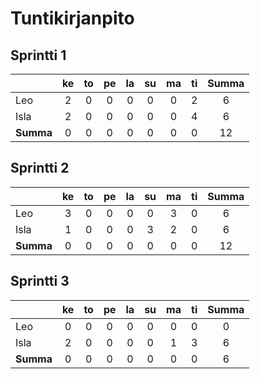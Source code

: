 # Tuntikirjanpito

## Sprintti 1
|         |ke|to|pe|la|su|ma|ti|**Summa**|
|---------|:----:|:----:|:----:|:----:|:----:|:----:|:----:|:-------:|
| Leo     | 2    | 0    | 0    | 0    | 0    | 0    | 2    |   6   |
| Isla    | 2    | 0    | 0    | 0    | 0    | 0    | 4    |   6   |
|**Summa**| 0    | 0    | 0    | 0    | 0    | 0    | 0    |   12  |

## Sprintti 2

|         |ke|to|pe|la|su|ma|ti|**Summa**|
|---------|:----:|:----:|:----:|:----:|:----:|:----:|:----:|:-------:|
| Leo     | 3    | 0    | 0    | 0    | 0    | 3    | 0    |   6   |
| Isla    | 1    | 0    | 0    | 0    | 3    | 2    | 0    |   6   |
|**Summa**| 0    | 0    | 0    | 0    | 0    | 0    | 0    |   12  |

## Sprintti 3

|         |ke|to|pe|la|su|ma|ti|**Summa**|
|---------|:----:|:----:|:----:|:----:|:----:|:----:|:----:|:-------:|
| Leo     | 0    | 0    | 0    | 0    | 0    | 0    | 0    |   0   |
| Isla    | 2    | 0    | 0    | 0    | 0    | 1    | 3    |   6   |
|**Summa**| 0    | 0    | 0    | 0    | 0    | 0    | 0    |   6   |

